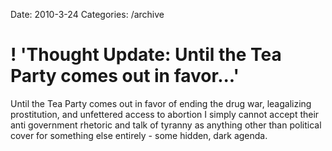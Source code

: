 Date: 2010-3-24
Categories: /archive

# ! 'Thought Update: Until the Tea Party comes out in favor...'

Until the Tea Party comes out in favor of ending the drug war, leagalizing prostitution, and unfettered access to abortion I simply cannot accept their anti government rhetoric and talk of tyranny as anything other than political cover for something else entirely - some hidden, dark agenda.
